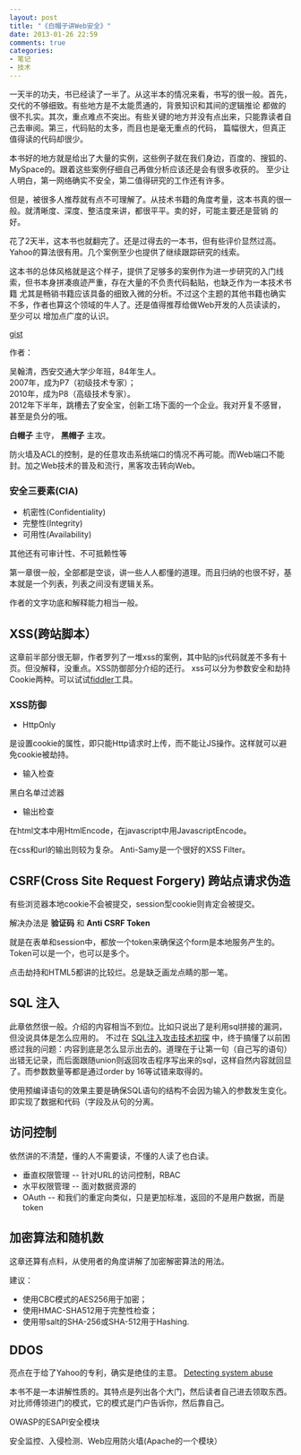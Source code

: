 ```yaml
---
layout: post
title: "《白帽子讲Web安全》"
date: 2013-01-26 22:59
comments: true
categories: 
- 笔记
- 技术
---
```


一天半的功夫，书已经读了一半了。从这半本的情况来看，书写的很一般。首先，交代的不够细致。有些地方是不太能贯通的，背景知识和其间的逻辑推论 
都做的很不扎实。其次，重点难点不突出。有些关键的地方并没有点出来，只能靠读者自己去审阅。第三，代码贴的太多，而且也是毫无重点的代码，
篇幅很大，但真正值得读的代码却很少。

本书好的地方就是给出了大量的实例，这些例子就在我们身边，百度的、搜狐的、MySpace的。跟着这些案例仔细自己再做分析应该还是会有很多收获的。
至少让人明白，第一网络确实不安全，第二值得研究的工作还有许多。

但是，被很多人推荐就有点不可理解了。从技术书籍的角度考量，这本书真的很一般。就清晰度、深度、整洁度来讲，都很平平。卖的好，可能主要还是营销
的好。

花了2天半，这本书也就翻完了。还是过得去的一本书，但有些评价显然过高。Yahoo的算法很有用。几个案例至少也提供了继续跟踪研究的线索。

这本书的总体风格就是这个样子，提供了足够多的案例作为进一步研究的入门线索，但书本身拼凑痕迹严重，存在大量的不负责代码黏贴，也缺乏作为一本技术书籍
尤其是畅销书籍应该具备的细致入微的分析。不过这个主题的其他书籍也确实不多，作者也算这个领域的牛人了。还是值得推荐给做Web开发的人员读读的，至少可以
增加点广度的认识。

[gist](https://gist.github.com/f801d7015715f6f10098)

作者：  

吴翰清，西安交通大学少年班，84年生人。  
2007年，成为P7（初级技术专家）；  
2010年，成为P8（高级技术专家）。  
2012年下半年，跳槽去了安全宝，创新工场下面的一个企业。我对开复不感冒，甚至是负分的哦。

**白帽子** 主守， **黑帽子** 主攻。

防火墙及ACL的控制，是的任意攻击系统端口的情况不再可能。而Web端口不能封。加之Web技术的普及和流行，黑客攻击转向Web。

### 安全三要素(CIA)

* 机密性(Confidentiality)
* 完整性(Integrity)
* 可用性(Availability)

其他还有可审计性、不可抵赖性等
   
第一章很一般，全部都是空谈，讲一些人人都懂的道理。而且归纳的也很不好，基本就是一个列表，列表之间没有逻辑关系。

作者的文字功底和解释能力相当一般。
   
   
## XSS(跨站脚本）

这章前半部分很无聊，作者罗列了一堆xss的案例，其中贴的js代码就差不多有十页。但没解释，没重点。XSS防御部分介绍的还行。
xss可以分为参数安全和劫持Cookie两种。可以试试[fiddler](http://www.fiddler2.com/fiddler2/)工具。

### XSS防御

* HttpOnly

是设置cookie的属性，即只能Http请求时上传，而不能让JS操作。这样就可以避免cookie被劫持。

* 输入检查

黑白名单过滤器

* 输出检查

在html文本中用HtmlEncode，在javascript中用JavascriptEncode。

在css和url的输出则较为复杂。 Anti-Samy是一个很好的XSS Filter。
 
## CSRF(Cross Site Request Forgery) 跨站点请求伪造

有些浏览器本地cookie不会被提交，session型cookie则肯定会被提交。

解决办法是 **验证码** 和 **Anti CSRF Token**

就是在表单和session中，都放一个token来确保这个form是本地服务产生的。  
Token可以是一个，也可以是多个。

点击劫持和HTML5都讲的比较烂。总是缺乏画龙点睛的那一笔。


## SQL 注入

此章依然很一般。介绍的内容相当不到位。比如只说出了是利用sql拼接的漏洞，但没说具体是怎么应用的。
不过在 [SQL注入攻击技术初探](http://vdisk.weibo.com/s/oHDMV/1359208976) 中，终于搞懂了以前困惑过我的问题：内容到底是怎么显示出去的。道理在于让第一句（自己写的语句）出错无记录，而后面跟随union则返回攻击程序写出来的sql，这样自然内容就回显了。而参数数量等都是通过order by 16等试错来取得的。

使用预编译语句的效果主要是确保SQL语句的结构不会因为输入的参数发生变化。即实现了数据和代码（字段及从句的分离。

## 访问控制

依然讲的不清楚，懂的人不需要读，不懂的人读了也白读。

* 垂直权限管理 -- 针对URL的访问控制，RBAC  
* 水平权限管理 -- 面对数据资源的
* OAuth -- 和我们的重定向类似，只是更加标准，返回的不是用户数据，而是token
 
## 加密算法和随机数

这章还算有点料，从使用者的角度讲解了加密解密算法的用法。

建议：

* 使用CBC模式的AES256用于加密；
* 使用HMAC-SHA512用于完整性检查；
* 使用带salt的SHA-256或SHA-512用于Hashing.
 
## DDOS 

亮点在于给了Yahoo的专利，确实是绝佳的主意。
[Detecting system abuse](http://patft.uspto.gov) 

本书不是一本讲解性质的。其特点是列出各个大门，然后读者自己进去领取东西。对比师傅领进门的模式，它的模式是门户告诉你，然后靠自己。

OWASP的ESAPI安全模块

安全监控、入侵检测、Web应用防火墙(Apache的一个模块）
